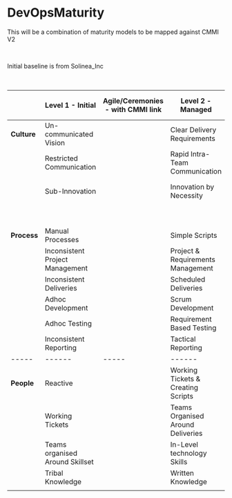 DevOpsMaturity
==============

This will be a combination of maturity models to be mapped against CMMI V2

 

Initial baseline is from Solinea_Inc

 

|             | **Level 1 - Initial**           | Agile/Ceremonies - with CMMI link | **Level 2 - Managed**              | Agile/Ceremonies - with CMMI link | **Level 3 - Defined**                         | Agile/Ceremonies - with CMMI link | **Level 4 - Quantitatively Managed**  | **Level 5 - Optimising**      |
|-------------|---------------------------------|-----------------------------------|------------------------------------|-----------------------------------|-----------------------------------------------|-----------------------------------|---------------------------------------|-------------------------------|
| **Culture** | Un-communicated Vision          |                                   | Clear Delivery Requirements        |                                   | Articulated Business Goals                    |                                   | Articulated Business Vision           | Articulated Business Strategy |
|             | Restricted Communication        |                                   | Rapid Intra-Team Communication     |                                   | Clear Project Requirements                    |                                   | Clear Product Requirements            | Clear Business Requirements   |
|             | Sub-Innovation                  |                                   | Innovation by Necessity            |                                   | Rapid Inter-Team Communication                |                                   | Frequent, Collaborative Communication | Rapid Feedback                |
|             |                                 |                                   |                                    |                                   | Innovation by Design                          |                                   | Strategic Innovation                  | Ownership Mindset             |
| **Process** | Manual Processes                |                                   | Simple Scripts                     |                                   | Simple Orchestration                          |                                   |                                       |                               |
|             | Inconsistent Project Management |                                   | Project & Requirements Management  |                                   | Integrated Project Management                 |                                   |                                       |                               |
|             | Inconsistent Deliveries         |                                   | Scheduled Deliveries               |                                   | Automated Deliveries                          |                                   |                                       |                               |
|             | Adhoc Development               |                                   | Scrum Development                  |                                   | Agile Development                             |                                   |                                       |                               |
|             | Adhoc Testing                   |                                   | Requirement Based Testing          |                                   | Integrated Testing                            |                                   |                                       |                               |
|             | Inconsistent Reporting          |                                   | Tactical Reporting                 |                                   | Consolidated Reporting                        |                                   |                                       |                               |
| \-----      | \------                         | \-----                            | \------                            | \------                           | \------                                       | \-----                            | \------                               | \-----                        |
| **People**  | Reactive                        |                                   | Working Tickets & Creating Scripts |                                   | Maintaining Scripts & Creating Orchestrations |                                   | Maintaining Orchestrations            |                               |
|             | Working Tickets                 |                                   | Teams Organised Around Deliveries  |                                   | Teams Organised Around Projects               |                                   | Teams Organised Around Products       |                               |
|             | Teams organised Around Skillset |                                   | In-Level technology Skills         |                                   | In-Level Technology Skills                    |                                   | In-Level Technology Skills            |                               |
|             | Tribal Knowledge                |                                   | Written Knowledge                  |                                   | Automation as Documentation                   |                                   | Common Knowledge                      |                               |
|             |                                 |                                   |                                    |                                   |                                               |                                   |                                       |                               |
